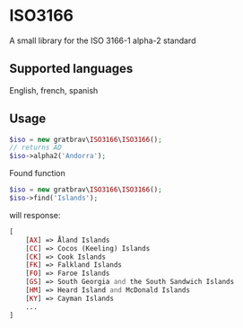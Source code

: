 # ISO3166

A small library for the ISO 3166-1 alpha-2 standard

## Supported languages

English, french, spanish

## Usage

```php
$iso = new gratbrav\ISO3166\ISO3166();
// returns AD
$iso->alpha2('Andorra');
```

Found function
```php
$iso = new gratbrav\ISO3166\ISO3166();
$iso->find('Islands');
```
will response:
```php
[
    [AX] => Åland Islands
    [CC] => Cocos (Keeling) Islands
    [CK] => Cook Islands
    [FK] => Falkland Islands
    [FO] => Faroe Islands
    [GS] => South Georgia and the South Sandwich Islands
    [HM] => Heard Island and McDonald Islands
    [KY] => Cayman Islands
    ...
]
```
